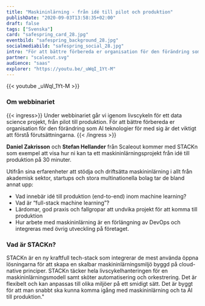 ```yaml
---
title: "Maskininlärning - från idé till pilot och produktion"
publishDate: "2020-09-03T13:58:35+02:00"
draft: false
tags: ["Svenska"]
card: "safespring_card_28.jpg"
eventbild: "safespring_background_28.jpg"
socialmediabild: "safespring_social_28.jpg"
intro: "För att bättre förbereda er organisation för den förändring som AI teknologier för med sig är det viktigt att förstå förutsättningarna."
partner: "scaleout.svg"
audience: "saas"
explorer: "https://youtu.be/_uWqI_1Yt-M"
---
```


{{< youtube _uWqI_1Yt-M >}}

### Om webbinariet

{{< ingress>}}
Under webbinariet går vi igenom livscykeln för ett data science projekt, från pilot till produktion. För att bättre förbereda er organisation för den förändring som AI teknologier för med sig är det viktigt att förstå förutsättningarna.
{{< /ingress >}}

**Daniel Zakrisson** och **Stefan Hellander** från Scaleout kommer med STACKn som exempel att visa hur ni kan ta ett maskininlärningsprojekt från idé till produktion på 30 minuter.

Utifrån sina erfarenheter att stödja och driftsätta maskininlärning i allt från akademisk sektor, startups och stora multinationella bolag tar de bland annat upp:

- Vad innebär idé till produktion (end-to-end) inom machine learning?
- Vad är “full-stack machine learning”?
- Lärdomar, god praxis och fallgropar att undvika projekt för att komma till produktion
- Hur arbete med maskininlärning är en förlängning av DevOps och integreras med övrig utveckling på företaget.

### Vad är STACKn?
STACKn är en ny kraftfull tech-stack som integrerar de mest använda öppna lösningarna för att skapa en skalbar maskininlärningsmiljö byggd på cloud-native principer. STACKn täcker hela livscykelhanteringen för en maskininlärningsmodell samt sköter automatisering och orkestrering. Det är flexibelt och kan anpassas till olika miljöer på ett smidigt sätt. Det är byggt för att man snabbt ska kunna komma igång med maskininlärning och ta AI till produktion."									
